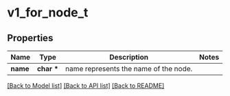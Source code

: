 # v1_for_node_t

## Properties
Name | Type | Description | Notes
------------ | ------------- | ------------- | -------------
**name** | **char \*** | name represents the name of the node. | 

[[Back to Model list]](../README.md#documentation-for-models) [[Back to API list]](../README.md#documentation-for-api-endpoints) [[Back to README]](../README.md)


